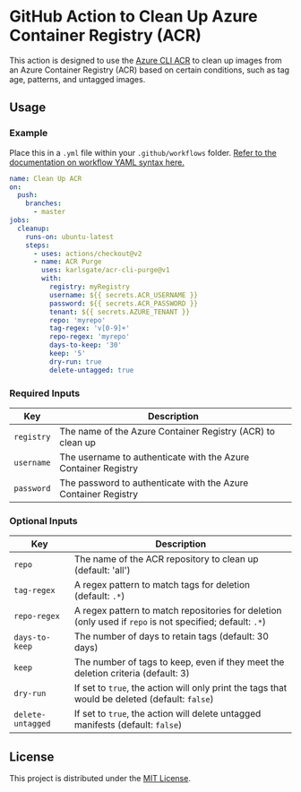 # GitHub Action to Clean Up Azure Container Registry (ACR)

This action is designed to use the [Azure CLI ACR](https://docs.microsoft.com/en-us/cli/azure/acr) to clean up images from an Azure Container Registry (ACR) based on certain conditions, such as tag age, patterns, and untagged images.

## Usage

### Example

Place this in a `.yml` file within your `.github/workflows` folder. [Refer to the documentation on workflow YAML syntax here.](https://help.github.com/en/articles/workflow-syntax-for-github-actions)

```yaml
name: Clean Up ACR
on:
  push:
    branches:
      - master
jobs:
  cleanup:
    runs-on: ubuntu-latest
    steps:
      - uses: actions/checkout@v2
      - name: ACR Purge
        uses: karlsgate/acr-cli-purge@v1
        with:
          registry: myRegistry
          username: ${{ secrets.ACR_USERNAME }}
          password: ${{ secrets.ACR_PASSWORD }}
          tenant: ${{ secrets.AZURE_TENANT }}
          repo: 'myrepo'
          tag-regex: 'v[0-9]+'
          repo-regex: 'myrepo'
          days-to-keep: '30'
          keep: '5'
          dry-run: true
          delete-untagged: true
```

### Required Inputs

| Key             | Description                                                                    |
|-----------------|--------------------------------------------------------------------------------|
| `registry`      | The name of the Azure Container Registry (ACR) to clean up                      |
| `username`      | The username to authenticate with the Azure Container Registry                  |
| `password`      | The password to authenticate with the Azure Container Registry                  |

### Optional Inputs

| Key               | Description                                                                                                  |
|-------------------|--------------------------------------------------------------------------------------------------------------|
| `repo`            | The name of the ACR repository to clean up (default: 'all')                                                  |
| `tag-regex`       | A regex pattern to match tags for deletion (default: `.*`)                                                   |
| `repo-regex`      | A regex pattern to match repositories for deletion (only used if `repo` is not specified; default: `.*`)     |
| `days-to-keep`    | The number of days to retain tags (default: 30 days)                                                         |
| `keep`            | The number of tags to keep, even if they meet the deletion criteria (default: 3)                             |
| `dry-run`         | If set to `true`, the action will only print the tags that would be deleted (default: `false`)               |
| `delete-untagged` | If set to `true`, the action will delete untagged manifests (default: `false`)                               |

## License

This project is distributed under the [MIT License](LICENSE).
